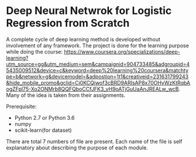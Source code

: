 # Deep Neural Netwrok for Logistic Regression from Scratch

A complete cycle of deep learning method is developed without involvement of any framework. The project is done for the learning purpose while doing the course: https://www.coursera.org/specializations/deep-learning?utm_source=gg&utm_medium=sem&campaignid=904733485&adgroupid=45435009512&device=c&keyword=deep%20learning%20coursera&matchtype=b&network=g&devicemodel=&adpostion=1t1&creativeid=231631799243&hide_mobile_promo&gclid=Cj0KCQjwof3cBRD9ARIsAP8x70OHyWzKtRqbAogZFpl75-Xo2ONMrb8QQFQboCCfJFK3_yH9oATjGuUaAnJREALw_wcB. Many of the idea is taken from their assignments.

Prerequisite:
* Python 2.7 or Python 3.6
* numpy
* scikit-learn(for dataset)

There are total 7 numbers of file are present. Each name of the file is self explanatory about describing the purpose of each module.
